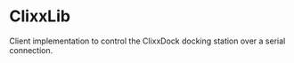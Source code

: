ClixxLib
========

Client implementation to control the ClixxDock docking station over a serial
connection.